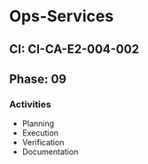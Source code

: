 # Ops-Services

## CI: CI-CA-E2-004-002
## Phase: 09

### Activities
- Planning
- Execution
- Verification
- Documentation
